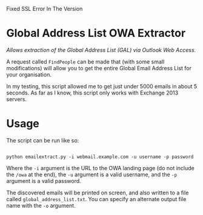 Fixed SSL Error In The Version

# Global Address List OWA Extractor
*Allows extraction of the Global Address List (GAL) via Outlook Web Access.*

A request called `FindPeople` can be made that (with some small modifications) will allow you to get the entire Global Email Address List for your organisation.

In my testing, this script allowed me to get just under 5000 emails in about 5 seconds. As far as I know, this script only works with Exchange 2013 servers.

# Usage

The script can be run like so:
```

python emailextract.py -i webmail.example.com -u username -p password

```

Where the `-i` argument is the URL to the OWA landing page (do not include the `/owa` at the end), the `-u` argument is a valid username, and the `-p` argument is a valid password.


The discovered emails will be printed on screen, and also written to a file called `global_address_list.txt`. You can specify an alternate output file name with the `-o` argument.
